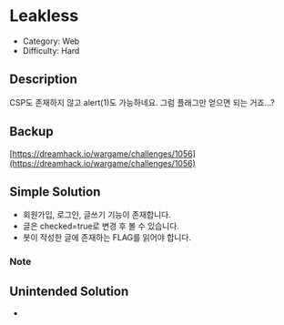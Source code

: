 # Leakless

* Category: Web
* Difficulty: Hard

## Description

CSP도 존재하지 않고 alert(1)도 가능하네요.
그럼 플래그만 얻으면 되는 거죠...?

## Backup

[https://dreamhack.io/wargame/challenges/1056](https://dreamhack.io/wargame/challenges/1056)

## Simple Solution

* 회원가입, 로그인, 글쓰기 기능이 존재합니다.
* 글은 checked=true로 변경 후 볼 수 있습니다.
* 봇이 작성한 글에 존재하는 FLAG를 읽어야 합니다.

### Note



## Unintended Solution
* 
  
